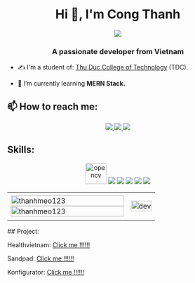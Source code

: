 <h1 align="center">Hi 👋, I'm Cong Thanh</h1>
<p align="center"><img src="https://img.icons8.com/color/48/000000/vietnam-circular.png"/></p>
<h3 align="center">A passionate developer from Vietnam </h3>


- ✍ I'm a student of: [Thu Duc College of Technology](http://tdc.edu.vn/) (TDC).

- 🌱 I’m currently learning **MERN Stack.**


## 📫 How to reach me:
<p align="center">
  <a href="https://www.facebook.com/meow.nguyenthanh0804/" alt="Facebook">
    <img src="https://img.icons8.com/fluent/48/000000/facebook-new.png" target="_blank" />
  </a> 
  <a href="https://github.com/thanhmeo123" alt="Github">
    <img src="https://img.icons8.com/fluent/48/000000/github.png"/>
  </a> 

  <a href="thanh.nct0804@gmail.com" alt="Email">
    <img src="https://img.icons8.com/fluent/48/000000/mailing.png"/>
  </a>
</p>

## Skills:
<p align="center">
  <img src="https://www.vectorlogo.zone/logos/opencv/opencv-icon.svg" alt="opencv" width="48" height="48"/> 
  <img src="https://img.icons8.com/color/48/000000/microsoft-sql-server.png"/>
  <img src="https://img.icons8.com/color/48/000000/git.png"/>
  <img src="https://img.icons8.com/color/48/000000/github-2.png"/>
  <img src="https://img.icons8.com/color/48/000000/visual-studio-code-2019.png"/>
  <img src="https://img.icons8.com/color/48/000000/visual-studio-2019.png"/>
</p>

<table style="width:100%;">
  <tr>
    <td>
      <img src="https://github-readme-stats.vercel.app/api/top-langs/?username=thanhmeo123&bg_color=FFFFFF00&text_color=179fa3&layout=compact&hide=CSS&langs_count=10&custom_title=Top%20ngôn%20ngữ%20được%20dùng" alt="thanhmeo123" width="100%"/>
      <img src="https://github-readme-stats.vercel.app/api?username=thanhmeo123&bg_color=FFFFFF00&text_color=179fa3&show_icons=true&count_private=true&include_all_commits=true&custom_title=Hoạt%20động%20trên%20Github" alt="thanhmeo123" width="100%"/>
    </td>
    <td>
      <p align="center"> 
        <img src="https://cdn.dribbble.com/users/1059583/screenshots/4171367/coding-freak.gif" alt="dev" width="100%"/>
      </p>
    </td>
  </tr>
</table>
## Project:
<table style="width:100%;">
 <tr>
  <p> Healthvietnam: <a href="https://healthvietnam.vn/thiet-bi-y-te"> Click me !!!!!! </a> </p>
  <p> Sandpad: <a href="https://sandpad-store-demo.myshopify.com"> Click me !!!!!! </a> </p>
  <p> Konfigurator: <a href="https://public.shades-konfigurator.com"> Click me !!!!!! </a> </p>
   </tr>
</table>
